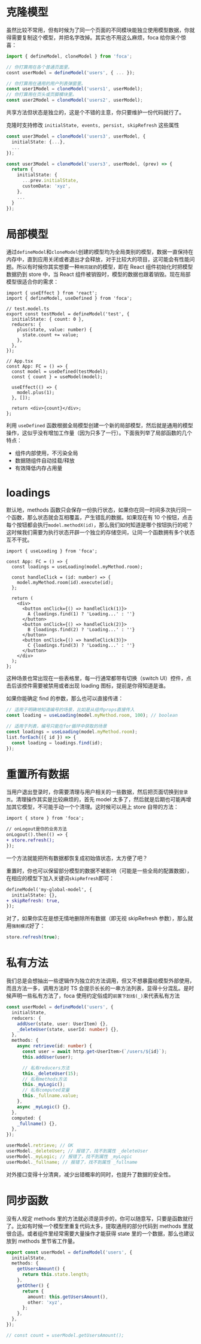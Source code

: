 # <!-- {docsify-ignore} -->

# 克隆模型

虽然比较不常用，但有时候为了同一个页面的不同模块能独立使用模型数据，你就得需要复制这个模型，并把名字改掉。其实也不用这么麻烦，foca 给你来个惊喜：

```typescript
import { defineModel, cloneModel } from 'foca';

// 你打算用在各个普通页面里。
cosnt userModel = defineModel('users', { ... });

// 你打算用在通用的用户列表弹窗里。
const user1Model = cloneModel('users1', userModel);
// 你打算用在页头或页脚模块里。
const user2Model = cloneModel('users2', userModel);
```

共享方法但状态是独立的，这是个不错的主意，你只要维护一份代码就行了。

克隆时支持修改 `initialState, events, persist, skipRefresh` 这些属性

```typescript
const user3Model = cloneModel('users3', userModel, {
  initialState: {...},
  ...
});

const user3Model = cloneModel('users3', userModel, (prev) => {
  return {
    initialState: {
      ...prev.initialState,
      customData: 'xyz',
    },
    ...
  }
});
```

# 局部模型

通过`defineModel`和`cloneModel`创建的模型均为全局类别的模型，数据一直保持在内存中，直到应用关闭或者退出才会释放，对于比较大的项目，这可能会有性能问题。所以有时候你其实想要一种`用完就扔`的模型，即在 React 组件初始化时把模型数据扔到 store 中，当 React 组件被销毁时，模型的数据也跟着销毁。现在局部模型很适合你的需求：

```tsx
import { useEffect } from 'react';
import { defineModel, useDefined } from 'foca';

// test.model.ts
export const testModel = defineModel('test', {
  initialState: { count: 0 },
  reducers: {
    plus(state, value: number) {
      state.count += value;
    },
  },
});

// App.tsx
const App: FC = () => {
  const model = useDefined(testModel);
  const { count } = useModel(model);

  useEffect(() => {
    model.plus(1);
  }, []);

  return <div>{count}</div>;
};
```

利用 `useDefined` 函数根据全局模型创建一个新的局部模型，然后就是通用的模型操作，这似乎没有增加工作量（因为只多了一行）。下面我列举了局部函数的几个特点：

- 组件内部使用，不污染全局
- 数据随组件自动挂载/释放
- 有效降低内存占用量

# loadings

默认地，methods 函数只会保存一份执行状态，如果你在同一时间多次执行同一个函数，那么状态就会互相覆盖，产生错乱的数据。如果现在有 10 个按钮，点击每个按钮都会执行`model.methodX(id)`，那么我们如何知道是哪个按钮执行的呢？这时候我们需要为执行状态开辟一个独立的存储空间，让同一个函数拥有多个状态互不干扰。

```tsx
import { useLoading } from 'foca';

const App: FC = () => {
  const loadings = useLoading(model.myMethod.room);

  const handleClick = (id: number) => {
    model.myMethod.room(id).execute(id);
  };

  return (
    <div>
      <button onClick={() => handleClick(1)}>
        A {loadings.find(1) ? 'Loading...' : ''}
      </button>
      <button onClick={() => handleClick(2)}>
        B {loadings.find(2) ? 'Loading...' : ''}
      </button>
      <button onClick={() => handleClick(3)}>
        C {loadings.find(3) ? 'Loading...' : ''}
      </button>
    </div>
  );
};
```

这种场景也常出现在一些表格里，每一行通常都带有切换（switch UI）控件，点击后该控件需要被禁用或者出现 loading 图标，提前是你得知道是谁。

如果你能确定 find 的参数，那么也可以直接传递：

```typescript
// 适用于明确地知道编号的场景，比如是从组件props直接传入
const loading = useLoading(model.myMethod.room, 100); // boolean

// 适用于列表，编号只能在for循环中获取的场景
const loadings = useLoading(model.myMethod.room);
list.forEach(({ id }) => {
  const loading = loadings.find(id);
});
```

# 重置所有数据

当用户退出登录时，你需要清理与用户相关的一些数据，然后把页面切换到`登录页`。清理操作其实是比较麻烦的，首先 model 太多了，然后就是后期也可能再增加其它模型，不可能手动一个个清理。这时候可以用上 store 自带的方法：

```diff
import { store } from 'foca';

// onLogout是你的业务方法
onLogout().then(() => {
+ store.refresh();
});
```

一个方法就能把所有数据都恢复成初始值状态，太方便了吧？

重置时，你也可以保留部分模型的数据不被影响（可能是一些全局的配置数据），在相应的模型下加入关键词`skipRefresh`即可：

```diff
defineModel('my-global-model', {
  initialState: {},
+ skipRefresh: true,
});
```

对了，如果你实在是想无情地删除所有数据（即无视 skipRefresh 参数），那么就用`强制模式`好了：

```typescript
store.refresh(true);
```

# 私有方法

我们总是会想抽出一些逻辑作为独立的方法调用，但又不想暴露给模型外部使用，而且方法一多，调用方法时 TS 会提示长长的一串方法列表，显得十分混乱。是时候声明一些私有方法了，foca 使用约定俗成的`前置下划线(_)`来代表私有方法

```typescript
const userModel = defineModel('users', {
  initialState,
  reducers: {
    addUser(state, user: UserItem) {},
    _deleteUser(state, userId: number) {},
  },
  methods: {
    async retrieve(id: number) {
      const user = await http.get<UserItem>(`/users/${id}`);
      this.addUser(user);

      // 私有reducers方法
      this._deleteUser(15);
      // 私有methods方法
      this._myLogic();
      // 私有computed变量
      this._fullname.value;
    },
    async _myLogic() {},
  },
  computed: {
    _fullname() {},
  },
});

userModel.retrieve; // OK
userModel._deleteUser; // 报错了，找不到属性 _deleteUser
userModel._myLogic; // 报错了，找不到属性 _myLogic
userModel._fullname; // 报错了，找不到属性 _fullname
```

对外接口变得十分清爽，减少出错概率的同时，也提升了数据的安全性。

# 同步函数

没有人规定 methods 里的方法就必须是异步的，你可以随意写，只要是函数就行了。比如有时候一个模型里重复代码太多，提取通用的部分代码到 methods 里就很合适。或者组件里经常需要大量操作才能获得 state 里的一个数据，那么也建议放到 methods 里节省工作量。

```typescript
export const userModel = defineModel('users', {
  initialState,
  methods: {
    getUsersAmount() {
      return this.state.length;
    },
    getOther() {
      return {
        amount: this.getUsersAmount(),
        other: 'xyz',
      };
    },
  },
});

// const count = userModel.getUsersAmount();
```
